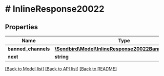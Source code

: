 # # InlineResponse20022

## Properties

Name | Type | Description | Notes
------------ | ------------- | ------------- | -------------
**banned_channels** | [**\Sendbird\Model\InlineResponse20022BannedChannels[]**](InlineResponse20022BannedChannels.md) |  | [optional]
**next** | **string** |  | [optional]

[[Back to Model list]](../../README.md#models) [[Back to API list]](../../README.md#endpoints) [[Back to README]](../../README.md)
